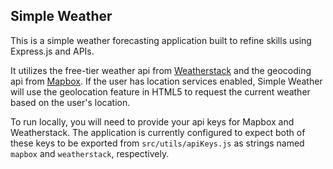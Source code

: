 ## Simple Weather

This is a simple weather forecasting application built to refine skills using Express.js and APIs.

It utilizes the free-tier weather api from [Weatherstack](https://weatherstack.com/) and the geocoding api from [Mapbox](https://www.mapbox.com/). If the user has location services enabled, Simple Weather will use the geolocation feature in HTML5 to request the current weather based on the user's location.

To run locally, you will need to provide your api keys for Mapbox and Weatherstack. The application is currently configured to expect both of these keys to be exported from `src/utils/apiKeys.js` as strings named `mapbox` and `weatherstack`, respectively.